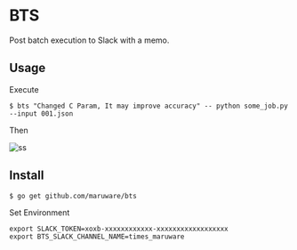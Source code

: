# BTS

Post batch execution to Slack with a memo.

## Usage

Execute

```
$ bts "Changed C Param, It may improve accuracy" -- python some_job.py --input 001.json
```

Then

![ss](https://cloud.githubusercontent.com/assets/1129887/23509054/cd8545f6-ff97-11e6-9824-b26556db6ade.png)

## Install

```
$ go get github.com/maruware/bts
```

Set Environment

```
export SLACK_TOKEN=xoxb-xxxxxxxxxxxx-xxxxxxxxxxxxxxxxxx
export BTS_SLACK_CHANNEL_NAME=times_maruware
```
